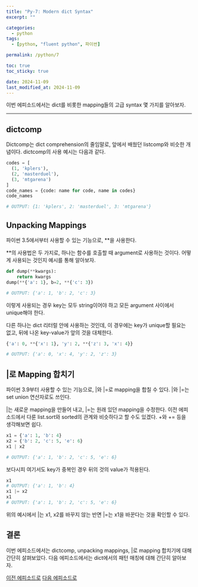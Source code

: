 ```yaml
---
title: "Py-7: Modern dict Syntax"
excerpt: ""

categories:
  - python
tags:
  - [python, "fluent python", 파이썬]

permalink: /python/7

toc: true
toc_sticky: true

date: 2024-11-09
last_modified_at: 2024-11-09
---
```


이번 에피소드에서는 dict를 비롯한 mapping들의 고급 syntax 몇 가지를 알아보자.

___

## dictcomp

Dictcomp는 dict comprehension의 줄임말로, 앞에서 배웠던 listcomp와 비슷한 개념이다. dictcomp의 사용 예시는 다음과 같다.

```python
codes = [
  (1, 'kplers'),
  (2, 'masterduel'),
  (3, 'mtgarena')
]
code_names = {code: name for code, name in codes}
code_names   

# OUTPUT: {1: 'kplers', 2: 'masterduel', 3: 'mtgarena'}
```

## Unpacking Mappings

파이썬 3.5에서부터 사용할 수 있는 기능으로, **을 사용한다.

**의 사용법은 두 가지로, 하나는 함수를 호출할 때 argument로 사용하는 것이다. 어떻게 사용되는 것인지 예시를 통해 알아보자.

```python
def dump(**kwargs):
    return kwargs
dump(**{'a': 1}, b=2, **{'c': 3})  

# OUTPUT: {'a': 1, 'b': 2, 'c': 3}
```

이렇게 사용되는 경우 key는 모두 string이어야 하고 모든 argument 사이에서 unique해야 한다.

다른 하나는 dict 리터럴 안에 사용하는 것인데, 이 경우에는 key가 unique할 필요는 없고, 뒤에 나온 key-value가 앞의 것을 대체한다.

```python
{'a': 0, **{'x': 1}, 'y': 2, **{'z': 3, 'x': 4}}

# OUTPUT: {'a': 0, 'x': 4, 'y': 2, 'z': 3}
```

## |로 Mapping 합치기

파이썬 3.9부터 사용할 수 있는 기능으로, |와 |=로 mapping을 합칠 수 있다. |와 |=는 set union 연산자로도 쓰인다.

|는 새로운 mapping을 만들어 내고, |=는 원래 있던 mapping을 수정한다. 이전 에피소드에서 다룬 list.sort와 sorted의 관계와 비슷하다고 할 수도 있겠다. +와 += 등을 생각해보면 쉽다.

```python
x1 = {'a': 1, 'b': 4}
x2 = {'b': 2, 'c': 5, 'e': 6}
x1 | x2

# OUTPUT: {'a': 1, 'b': 2, 'c': 5, 'e': 6}
```

보다시피 여기서도 key가 중복인 경우 뒤의 것의 value가 적용된다.

```python
x1
# OUTPUT: {'a': 1, 'b': 4}
x1 |= x2
x1
# OUTPUT: {'a': 1, 'b': 2, 'c': 5, 'e': 6}
```

위의 예시에서 |는 x1, x2를 바꾸지 않는 반면 |=는 x1을 바꾼다는 것을 확인할 수 있다.

## 결론

이번 에피소드에서는 dictcomp, unpacking mappings, |로 mapping 합치기에 대해 간단히 살펴보았다. 다음 에피소드에서는 dict에서의 패턴 매칭에 대해 간단히 알아보자.

[이전 에피소드로](/python/6) [다음 에피소드로](/python/8)
